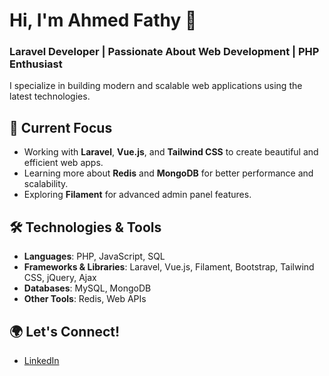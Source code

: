 # Hi, I'm Ahmed Fathy 👋  
### Laravel Developer | Passionate About Web Development | PHP Enthusiast  

I specialize in building modern and scalable web applications using the latest technologies.  

## 🚀 Current Focus  
- Working with **Laravel**, **Vue.js**, and **Tailwind CSS** to create beautiful and efficient web apps.  
- Learning more about **Redis** and **MongoDB** for better performance and scalability.  
- Exploring **Filament** for advanced admin panel features.  

## 🛠️ Technologies & Tools  
- **Languages**: PHP, JavaScript, SQL  
- **Frameworks & Libraries**: Laravel, Vue.js, Filament, Bootstrap, Tailwind CSS, jQuery, Ajax  
- **Databases**: MySQL, MongoDB  
- **Other Tools**: Redis, Web APIs  

## 🌍 Let's Connect!  
- [LinkedIn](https://www.linkedin.com/in/ahmed-fathy-584366335/)  



